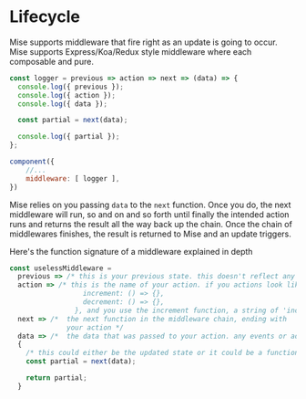 # Lifecycle

Mise supports middleware that fire right as an update is going to occur. Mise supports Express/Koa/Redux style middleware where each composable and pure.

```js
const logger = previous => action => next => (data) => {
  console.log({ previous });
  console.log({ action });
  console.log({ data });

  const partial = next(data);

  console.log({ partial });
};

component({
    //...
    middleware: [ logger ],
})
```

Mise relies on you passing `data` to the `next` function. Once you do, the next middleware will run, so and on and so forth until finally the intended action runs and returns the result all the way back up the chain. Once the chain of middlewares finishes, the result is returned to Mise and an update triggers.

Here's the function signature of a middleware explained in depth

```js
const uselessMiddleware =
  previous => /* this is your previous state. this doesn't reflect any                     changes made by this update yet */
  action => /* this is the name of your action. if you actions look like {
                  increment: () => {},
                  decrement: () => {},
                }, and you use the increment function, a string of 'increment' will be passed. */
  next => /*  the next function in the middleware chain, ending with 
              your action */
  data => /*  the data that was passed to your action. any events or added                data go here */
  {
    /* this could either be the updated state or it could be a function in the case of thunks. */
    const partial = next(data); 

    return partial;
  }
```